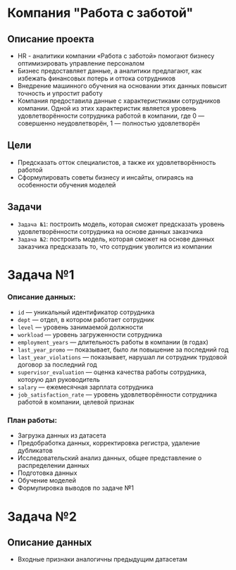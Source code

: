 # Компания "Работа с заботой"
## Описание проекта
- HR - аналитики компании «Работа с заботой» помогают бизнесу оптимизировать управление персоналом
- Бизнес предоставляет данные, а аналитики предлагают, как избежать финансовых потерь и оттока сотрудников
- Внедрение машинного обучения на основании этих данных повысит точность и упростит работу
- Компания предоставила данные с характеристиками сотрудников компании. Одной из этих характеристик является уровень удовлетворённости сотрудника работой в компании, где 0 — совершенно неудовлетворён, 1 — полностью удовлетворён
## Цели
- Предсказать отток специалистов, а также их удовлетворённость работой
- Сформулировать советы бизнесу и инсайты, опираясь на особенности обучения моделей
## Задачи
- `Задача №1`: построить модель, которая сможет предсказать уровень удовлетворённости сотрудника на основе данных заказчика
- `Задача №2`: построить модель, которая сможет на основе данных заказчика предсказать то, что сотрудник уволится из компании
# Задача №1
### Описание данных:
- `id` — уникальный идентификатор сотрудника
- `dept` — отдел, в котором работает сотрудник
- `level` — уровень занимаемой должности
- `workload` — уровень загруженности сотрудника
- `employment_years` — длительность работы в компании (в годах)
- `last_year_promo` — показывает, было ли повышение за последний год
- `last_year_violations` — показывает, нарушал ли сотрудник трудовой договор за последний год
- `supervisor_evaluation` — оценка качества работы сотрудника, которую дал руководитель
- `salary` — ежемесячная зарплата сотрудника
- `job_satisfaction_rate` — уровень удовлетворённости сотрудника работой в компании, целевой признак
### План работы:
- Загрузка данных из датасета
- Предобработка данных, корректировка регистра, удаление дубликатов
- Исследовательский анализ данных, общее представление о распределении данных
- Подготовка данных
- Обучение моделей
- Формулировка выводов по задаче №1
# Задача №2
## Описание данных
- Входные признаки аналогичны предыдущим датасетам
